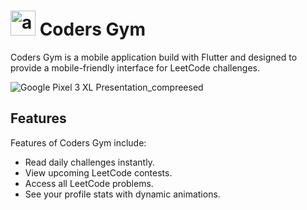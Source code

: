 # <img src="https://github.com/GouravShDev/codersgym/blob/main/android/app/src/main/res/mipmap-xhdpi/ic_launcher.png?raw=true" alt="app_icon" height="40"/>  Coders Gym

Coders Gym is a mobile application build with Flutter and designed to provide a mobile-friendly interface for LeetCode challenges.

![Google Pixel 3 XL Presentation_compreesed](https://github.com/user-attachments/assets/283c4010-bb11-48f5-9c12-de19437bfef8)

## Features

Features of Coders Gym include:

- Read daily challenges instantly.
- View upcoming LeetCode contests.
- Access all LeetCode problems.
- See your profile stats with dynamic animations.


